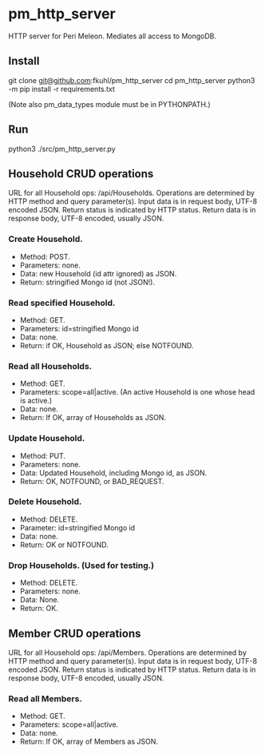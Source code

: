 # pm_http_server
HTTP server for Peri Meleon. Mediates all access to MongoDB.

## Install
git clone git@github.com:fkuhl/pm_http_server
cd pm_http_server
python3 -m pip install -r requirements.txt

(Note also pm_data_types module must be in PYTHONPATH.)

## Run
python3 ./src/pm_http_server.py

## Household CRUD operations
URL for all Household ops: /api/Households.
Operations are determined by HTTP method and query parameter(s).
Input data is in request body, UTF-8 encoded JSON.
Return status is indicated by HTTP status.
Return data is in response body, UTF-8 encoded, usually JSON.

### Create Household.
- Method: POST.
- Parameters: none.
- Data: new Household (id attr ignored) as JSON.
- Return: stringified Mongo id (not JSON!).

### Read specified Household.
- Method: GET.
- Parameters: id=stringified Mongo id
- Data: none.
- Return: if OK, Household as JSON; else NOTFOUND.

### Read all Households.
- Method: GET.
- Parameters: scope=all|active. (An active Household is one whose head is active.)
- Data: none.
- Return: If OK, array of Households as JSON.

### Update Household.
- Method: PUT.
- Parameters: none.
- Data: Updated Household, including Mongo id, as JSON.
- Return: OK, NOTFOUND, or BAD_REQUEST.

### Delete Household.
- Method: DELETE.
- Parameter: id=stringified Mongo id
- Data: none.
- Return: OK or NOTFOUND.

### Drop Households. (Used for testing.)
- Method: DELETE.
- Parameters: none.
- Data: None.
- Return: OK.

## Member CRUD operations
URL for all Household ops: /api/Members.
Operations are determined by HTTP method and query parameter(s).
Input data is in request body, UTF-8 encoded JSON.
Return status is indicated by HTTP status.
Return data is in response body, UTF-8 encoded, usually JSON.

### Read all Members.
- Method: GET.
- Parameters: scope=all|active.
- Data: none.
- Return: If OK, array of Members as JSON.
